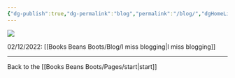 ```yaml
---
{"dg-publish":true,"dg-permalink":"blog","permalink":"/blog/","dgHomeLink":true,"dgPassFrontmatter":false}
---
```



![](https://source.unsplash.com/nN8c1cCGsZI/1900x1200)

02/12/2022: [[Books Beans Boots/Blog/I miss blogging|I miss blogging]]

---

Back to the [[Books Beans Boots/Pages/start|start]]
